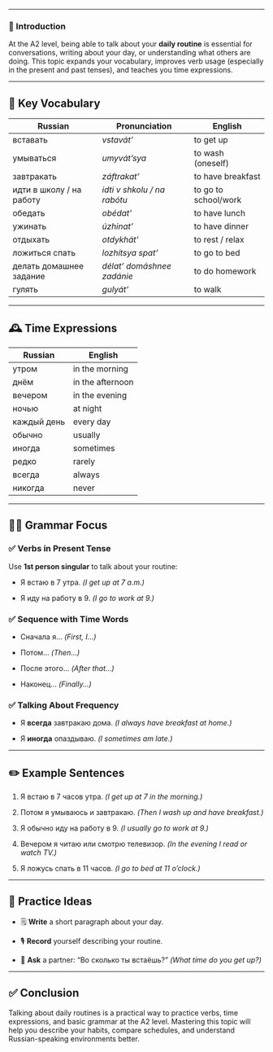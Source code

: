 
---
### 📌 Introduction

At the A2 level, being able to talk about your **daily routine** is essential for conversations, writing about your day, or understanding what others are doing. This topic expands your vocabulary, improves verb usage (especially in the present and past tenses), and teaches you time expressions.

---

## 🧩 Key Vocabulary

|Russian|Pronunciation|English|
|---|---|---|
|вставать|_vstavát’_|to get up|
|умываться|_umyvát’sya_|to wash (oneself)|
|завтракать|_záftrakat’_|to have breakfast|
|идти в школу / на работу|_idti v shkolu / na rabótu_|to go to school/work|
|обедать|_obédat’_|to have lunch|
|ужинать|_úzhinat’_|to have dinner|
|отдыхать|_otdykhát’_|to rest / relax|
|ложиться спать|_lozhítsya spat’_|to go to bed|
|делать домашнее задание|_délat’ domáshnee zadánie_|to do homework|
|гулять|_gulyát’_|to walk|

---

## 🕰️ Time Expressions

|Russian|English|
|---|---|
|утром|in the morning|
|днём|in the afternoon|
|вечером|in the evening|
|ночью|at night|
|каждый день|every day|
|обычно|usually|
|иногда|sometimes|
|редко|rarely|
|всегда|always|
|никогда|never|

---

## 🧑‍🏫 Grammar Focus

### ✅ Verbs in Present Tense

Use **1st person singular** to talk about your routine:

- Я встаю в 7 утра. _(I get up at 7 a.m.)_
    
- Я иду на работу в 9. _(I go to work at 9.)_
    

### ✅ Sequence with Time Words

- Сначала я… _(First, I…)_
    
- Потом… _(Then…)_
    
- После этого… _(After that…)_
    
- Наконец… _(Finally…)_
    

### ✅ Talking About Frequency

- Я **всегда** завтракаю дома. _(I always have breakfast at home.)_
    
- Я **иногда** опаздываю. _(I sometimes am late.)_
    

---

## ✏️ Example Sentences

1. Я встаю в 7 часов утра. _(I get up at 7 in the morning.)_
    
2. Потом я умываюсь и завтракаю. _(Then I wash up and have breakfast.)_
    
3. Я обычно иду на работу в 9. _(I usually go to work at 9.)_
    
4. Вечером я читаю или смотрю телевизор. _(In the evening I read or watch TV.)_
    
5. Я ложусь спать в 11 часов. _(I go to bed at 11 o’clock.)_
    

---

## 🎯 Practice Ideas

- 🗒 **Write** a short paragraph about your day.
    
- 🎙️ **Record** yourself describing your routine.
    
- 👥 **Ask** a partner: “Во сколько ты встаёшь?” _(What time do you get up?)_
    

---

## ✅ Conclusion

Talking about daily routines is a practical way to practice verbs, time expressions, and basic grammar at the A2 level. Mastering this topic will help you describe your habits, compare schedules, and understand Russian-speaking environments better.
